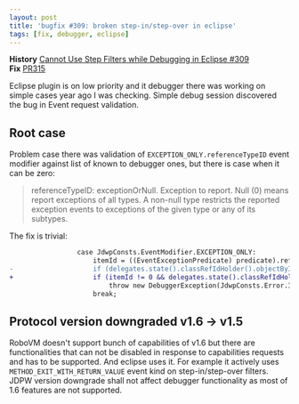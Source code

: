 ```yaml
---
layout: post
title: 'bugfix #309: broken step-in/step-over in eclipse'
tags: [fix, debugger, eclipse]
---
```

**History** [Cannot Use Step Filters while Debugging in Eclipse #309](https://github.com/MobiVM/robovm/issues/309)  
**Fix** [PR315](https://github.com/MobiVM/robovm/pull/315)  

Eclipse plugin is on low priority and it debugger there was working on simple cases year ago I was checking. Simple debug session discovered the bug in Event request validation.  
## Root case
Problem case there was validation of `EXCEPTION_ONLY.referenceTypeID` event modifier against list of known to debugger ones, but there is case when it can be zero:  
<!-- more -->
> referenceTypeID: exceptionOrNull. Exception to report. Null (0) means report exceptions of all types. A non-null type restricts the reported exception events to exceptions of the given type or any of its subtypes.  

The fix is trivial:

```diff
                 case JdwpConsts.EventModifier.EXCEPTION_ONLY:
                     itemId = ((EventExceptionPredicate) predicate).refTypeId();
-                    if (delegates.state().classRefIdHolder().objectById(itemId) == null)
+                    if (itemId != 0 && delegates.state().classRefIdHolder().objectById(itemId) == null)
                         throw new DebuggerException(JdwpConsts.Error.INVALID_CLASS);
                     break;
```

## Protocol version downgraded v1.6 -> v1.5
RoboVM doesn't support bunch of capabilities of v1.6 but there are functionalities that can not be disabled in response to capabilities requests and has to be supported. And eclipse uses it. For example it actively uses `METHOD_EXIT_WITH_RETURN_VALUE` event kind on step-in/step-over filters.  
JDPW version downgrade shall not affect debugger functionality as most of 1.6 features are not supported.
